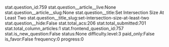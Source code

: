 stat.question_id:759
stat.question__article__live:None
stat.question__article__slug:None
stat.question__title:Set Intersection Size At Least Two
stat.question__title_slug:set-intersection-size-at-least-two
stat.question__hide:False
stat.total_acs:206
stat.total_submitted:701
stat.total_column_articles:1
stat.frontend_question_id:757
stat.is_new_question:False
status:None
difficulty.level:3
paid_only:False
is_favor:False
frequency:0
progress:0
